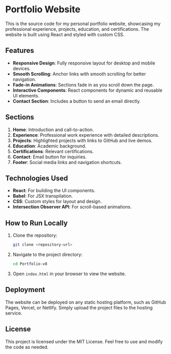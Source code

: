 # Portfolio Website

This is the source code for my personal portfolio website, showcasing my professional experience, projects, education, and certifications. The website is built using React and styled with custom CSS.

## Features

- **Responsive Design**: Fully responsive layout for desktop and mobile devices.
- **Smooth Scrolling**: Anchor links with smooth scrolling for better navigation.
- **Fade-in Animations**: Sections fade in as you scroll down the page.
- **Interactive Components**: React components for dynamic and reusable UI elements.
- **Contact Section**: Includes a button to send an email directly.

## Sections

1. **Home**: Introduction and call-to-action.
2. **Experience**: Professional work experience with detailed descriptions.
3. **Projects**: Highlighted projects with links to GitHub and live demos.
4. **Education**: Academic background.
5. **Certifications**: Relevant certifications.
6. **Contact**: Email button for inquiries.
7. **Footer**: Social media links and navigation shortcuts.

## Technologies Used

- **React**: For building the UI components.
- **Babel**: For JSX transpilation.
- **CSS**: Custom styles for layout and design.
- **Intersection Observer API**: For scroll-based animations.

## How to Run Locally

1. Clone the repository:
   ```bash
   git clone <repository-url>
   ```
2. Navigate to the project directory:
   ```bash
   cd Portfolio-v8
   ```
3. Open `index.html` in your browser to view the website.

## Deployment

The website can be deployed on any static hosting platform, such as GitHub Pages, Vercel, or Netlify. Simply upload the project files to the hosting service.

## License

This project is licensed under the MIT License. Feel free to use and modify the code as needed.